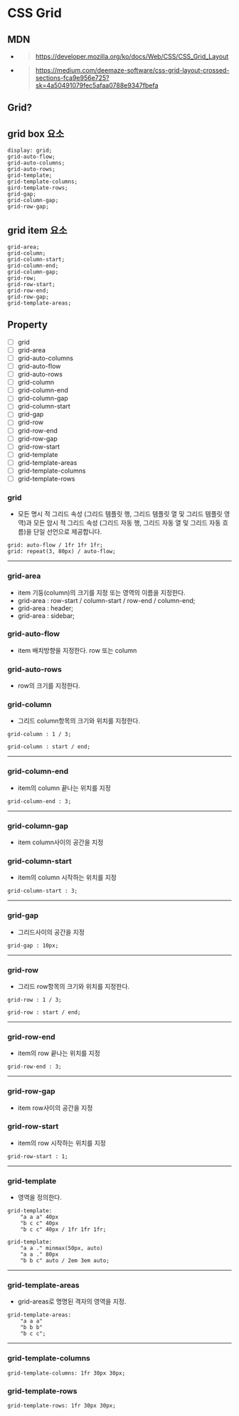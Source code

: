 # CSS Grid
## MDN 
- > https://developer.mozilla.org/ko/docs/Web/CSS/CSS_Grid_Layout
- > https://medium.com/deemaze-software/css-grid-layout-crossed-sections-fca9e956e725?sk=4a50491079fec5afaa0788e9347fbefa

## Grid? 

## grid box 요소
>
    display: grid;
    grid-auto-flow;
    grid-auto-columns;
    grid-auto-rows;
    grid-template;
    grid-template-columns;
    gird-template-rows;
    grid-gap;
    grid-column-gap;
    grid-row-gap;

## grid item 요소
>
    grid-area;
    grid-column;
    grid-column-start;
    grid-column-end;
    grid-column-gap;
    grid-row;
    grid-row-start;
    grid-row-end;
    grid-row-gap;
    grid-template-areas;

## Property

- [ ] grid
- [ ] grid-area
- [ ] grid-auto-columns
- [ ] grid-auto-flow
- [ ] grid-auto-rows
- [ ] grid-column
- [ ] grid-column-end
- [ ] grid-column-gap
- [ ] grid-column-start
- [ ] grid-gap
- [ ] grid-row
- [ ] grid-row-end
- [ ] grid-row-gap
- [ ] grid-row-start
- [ ] grid-template
- [ ] grid-template-areas
- [ ] grid-template-columns
- [ ] grid-template-rows

### grid
* 모든 명시 적 그리드 속성 (그리드 템플릿 행, 그리드 템플릿 열 및 그리드 템플릿 영역)과 모든 암시 적 그리드 속성 (그리드 자동 행, 그리드 자동 열 및 그리드 자동 흐름)을 단일 선언으로 제공합니다.

>
    grid: auto-flow / 1fr 1fr 1fr;
    grid: repeat(3, 80px) / auto-flow;
***

### grid-area
* item 기둥(column)의 크기를 지정 또는 영역의 이름을 지정한다.
* grid-area : row-start / column-start / row-end / column-end;
* grid-area : header;
* grid-area : sidebar;

### grid-auto-flow
* item 배치방향을 지정한다. row 또는 column

### grid-auto-rows
* row의 크기를 지정한다.

### grid-column
* 그리드 column항목의 크기와 위치를 지정한다.
>
    grid-column : 1 / 3;
    
    grid-column : start / end;
***
### grid-column-end
* item의 column 끝나는 위치를 지정
>
    grid-column-end : 3;
***
### grid-column-gap
* item column사이의 공간을 지정

### grid-column-start
* item의 column 시작하는 위치를 지정
>
    grid-column-start : 3;
***
### grid-gap
* 그리드사이의 공간을 지정

>
    grid-gap : 10px;
***

### grid-row
* 그리드 row항목의 크기와 위치를 지정한다.
>
    grid-row : 1 / 3;
    
    grid-row : start / end;
***
### grid-row-end
* item의 row 끝나는 위치를 지정

>
    grid-row-end : 3;
***

### grid-row-gap
* item row사이의 공간을 지정

### grid-row-start
* item의 row 시작하는 위치를 지정

>
    grid-row-start : 1;
***
### grid-template
* 영역을 정의한다.

>
    grid-template: 
        "a a a" 40px
        "b c c" 40px
        "b c c" 40px / 1fr 1fr 1fr;

    grid-template: 
        "a a ." minmax(50px, auto)
        "a a ." 80px
        "b b c" auto / 2em 3em auto;
***
### grid-template-areas
* grid-areas로 명명된 격자의 영역을 지정.

>
    grid-template-areas: 
        "a a a"
        "b b b"
        "b c c"; 
***

### grid-template-columns
>
    grid-template-columns: 1fr 30px 30px;
    
### grid-template-rows
>
    grid-template-rows: 1fr 30px 30px;
